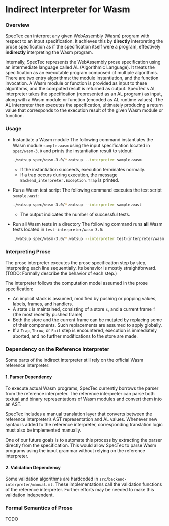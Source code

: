 # Indirect Interpreter for Wasm

### Overview

SpecTec can interpret any given WebAssembly (Wasm) program with respect to an input specification.
It achieves this by **directly** interpreting the prose specification as if the specification itself were a program, effectively **indirectly** interpreting the Wasm program.

Internally, SpecTec represents the WebAssembly prose specification using an intermediate language called AL (Algorithmic Language).
It treats the specification as an executable program composed of multiple algorithms.
There are two entry algorithms: the module instantiation, and the function invocation.
A Wasm module or function is provided as input to these algorithms, and the computed result is returned as output.
SpecTec's AL interpreter takes the specification (represented as an AL program) as input, along with a Wasm module or function (encoded as AL runtime values).
The AL interpreter then executes the specification, ultimately producing a return value that corresponds to the execution result of the given Wasm module or function.

### Usage

- Instantiate a Wasm module
  The following command instantiates the Wasm module `sample.wasm` using the input specification located in `spec/wasm-3.0` and prints the instantiation result to stdout:
  ```sh
  ./watsup spec/wasm-3.0/*.watsup --interpreter sample.wasm
  ```
  - If the instantiation succeeds, execution terminates normally.
  - If a trap occurs during execution, the message `Backend_interpreter.Exception.Trap` is printed.

- Run a Wasm test script
  The following command executes the test script `sample.wast`:
  ```sh
  ./watsup spec/wasm-3.0/*.watsup --interpreter sample.wast
  ```
  - The output indicates the number of successful tests.

- Run all Wasm tests in a directory
  The following command runs **all** Wasm tests located in `test-interpreter/wasm-3.0`:
  ```sh
  ./watsup spec/wasm-3.0/*.watsup --interpreter test-interpreter/wasm-3.0
  ```

### Interpreting Prose

The prose interpreter executes the prose specification step by step, interpreting each line sequentially.
Its behavior is mostly straightforward.
(TODO: Formally describe the behavior of each step.)

The interpreter follows the computation model assumed in the prose specification:

- An implicit stack is assumed, modified by pushing or popping values, labels, frames, and handlers.
- A state `z` is maintained, consisting of a store `s`, and a current frame `f` (the most recently pushed frame)
- Both the store and the current frame can be mutated by replacing some of their components.
Such replacements are assumed to apply globally.
- If a `Trap`, `Throw`, or `Fail` step is encountered, execution is immediately aborted, and no further modifications to the store are made.

### Dependency on the Reference Interpreter

Some parts of the indirect interpreter still rely on the official Wasm reference interpreter:

#### 1. Parser Dependency
To execute actual Wasm programs, SpecTec currently borrows the parser from the reference interpreter.
The reference interpreter can parse both textual and binary representations of Wasm modules and convert them into an AST.

SpecTec includes a manual translation layer that converts between the reference interpreter’s AST representation and AL values.
Whenever new syntax is added to the reference interpreter, corresponding translation logic must also be implemented manually.

One of our future goals is to automate this process by extracting the parser directly from the specification.
This would allow SpecTec to parse Wasm programs using the input grammar without relying on the reference interpreter.

#### 2. Validation Dependency
Some validation algorithms are hardcoded in `src/backend-interpreter/manual.ml`.
These implementations call the validation functions of the reference interpreter.
Further efforts may be needed to make this validation independent.

### Formal Semantics of Prose

TODO
